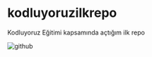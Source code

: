 # kodluyoruzilkrepo
Kodluyoruz Eğitimi kapsamında açtığım ilk repo

![github](/kodluyoruzilkrepo/github.png)